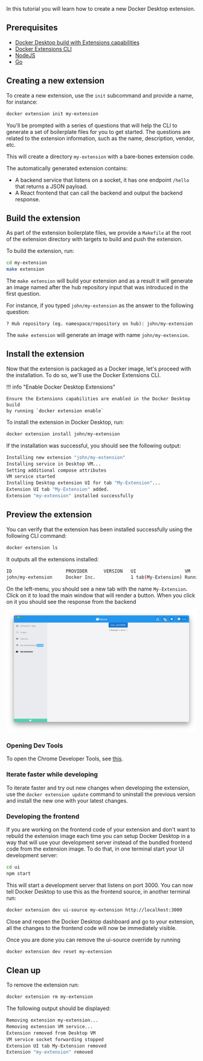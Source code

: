 In this tutorial you will learn how to create a new Docker Desktop extension.

## Prerequisites

- [Docker Desktop build with Extensions capabilities](https://github.com/docker/extensions-sdk/releases/)
- [Docker Extensions CLI](https://github.com/docker/extensions-sdk/releases/)
- [NodeJS](https://nodejs.org)
- [Go](https://go.dev/dl/)

## Creating a new extension

To create a new extension, use the `init` subcommand and provide a name, for instance:

```bash
docker extension init my-extension
```

You'll be prompted with a series of questions that will help the CLI to generate a set of boilerplate files for you to get started. The questions are related to the extension information, such as the name, description, vendor, etc.

This will create a directory `my-extension` with a bare-bones extension code.

The automatically generated extension contains:

- A backend service that listens on a socket, it has one endpoint `/hello` that returns
  a JSON payload.
- A React frontend that can call the backend and output the backend response.

## Build the extension

As part of the extension boilerplate files, we provide a `Makefile` at the root of the extension directory with targets to build and push the extension.

To build the extension, run:

```bash
cd my-extension
make extension
```

The `make extension` will build your extension and as a result it will generate an image named after the hub repository input that was introduced in the first question.

For instance, if you typed `john/my-extension` as the answer to the following question:

```
? Hub repository (eg. namespace/repository on hub): john/my-extension
```

The `make extension` will generate an image with name `john/my-extension`.

## Install the extension

Now that the extension is packaged as a Docker image, let's proceed with the
installation. To do so, we'll use the Docker Extensions CLI.

!!! info "Enable Docker Desktop Extensions"

    Ensure the Extensions capabilities are enabled in the Docker Desktop build
    by running `docker extension enable`

To install the extension in Docker Desktop, run:

```bash
docker extension install john/my-extension
```

If the installation was successful, you should see the following output:

```bash
Installing new extension "john/my-extension"
Installing service in Desktop VM...
Setting additional compose attributes
VM service started
Installing Desktop extension UI for tab "My-Extension"...
Extension UI tab "My-Extension" added.
Extension "my-extension" installed successfully
```

## Preview the extension

You can verify that the extension has been installed successfully using the
following CLI command:

```bash
docker extension ls
```

It outputs all the extensions installed:

```bash
ID                    PROVIDER      VERSION   UI                  VM          HOST
john/my-extension     Docker Inc.             1 tab(My-Extension) Running(1)  -
```

On the left-menu, you should see a new tab with the name `My-Extension`. Click
on it to load the main window that will render a button. When you click on it
you should see the response from the backend

![UI Extension](images/initialized-extension.png)

### Opening Dev Tools

To open the Chrome Developer Tools, see [this](../../dev/overview).

### Iterate faster while developing

To iterate faster and try out new changes when developing the extension, use the `docker extension update` command to uninstall the previous version and install the new one with your latest changes.

### Developing the frontend

If you are working on the frontend code of your extension and don't want to
rebuild the extension image each time you can setup Docker Desktop in a way
that will use your development server instead of the bundled frontend code from
the extension image. To do that, in one terminal start your UI development
server:

```bash
cd ui
npm start
```

This will start a development server that listens on port 3000. You can now tell
Docker Desktop to use this as the frontend source, in another terminal run:

```bash
docker extension dev ui-source my-extension http://localhost:3000
```

Close and reopen the Docker Desktop dashboard and go to your extension, all the
changes to the frontend code will now be immediately visible.

Once you are done you can remove the ui-source override by running

```bash
docker extension dev reset my-extension
```

## Clean up

To remove the extension run:

```bash
docker extension rm my-extension
```

The following output should be displayed:

```bash
Removing extension my-extension...
Removing extension VM service...
Extension removed from Desktop VM
VM service socket forwarding stopped
Extension UI tab My-Extension removed
Extension "my-extension" removed
```
